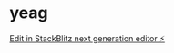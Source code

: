 # yeag

[Edit in StackBlitz next generation editor ⚡️](https://stackblitz.com/~/github.com/freyaahaa/yeag)